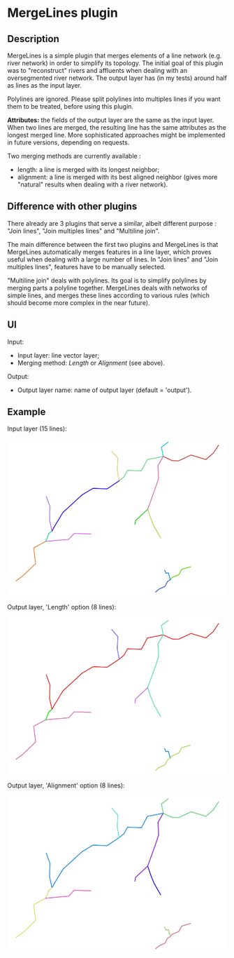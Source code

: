 MergeLines plugin
=================

Description
-----------

MergeLines is a simple plugin that merges elements of a line network (e.g. river network) in order to simplify its topology. The initial goal of this plugin was to "reconstruct" rivers and affluents when dealing with an oversegmented river network. The output layer has (in my tests) around half as lines as the input layer.

Polylines are ignored. Please split polylines into multiples lines if you want them to be treated, before using this plugin.

**Attributes:** the fields of the output layer are the same as the input layer. When two lines are merged, the resulting line has the same attributes as the longest merged line. More sophisticated approaches might be implemented in future versions, depending on requests.

Two merging methods are currently available :

* length: a line is merged with its longest neighbor;
* alignment: a line is merged with its best aligned neighbor (gives more "natural" results when dealing with a river network).

Difference with other plugins
-----------------------------

There already are 3 plugins that serve a similar, albeit different purpose : "Join lines", "Join multiples lines" and "Multiline join".

The main difference between the first two plugins and MergeLines is that MergeLines automatically merges features in a line layer, which proves useful when dealing with a large number of lines. In "Join lines" and "Join multiples lines", features have to be manually selected.

"Multiline join" deals with polylines. Its goal is to simplify polylines by merging parts a polyline together. MergeLines deals with networks of simple lines, and merges these lines according to various rules (which should become more complex in the near future).

UI
--

Input:

* Input layer: line vector layer;
* Merging method: *Length* or *Alignment* (see above).

Output:

* Output layer name: name of output layer (default = 'output').

Example
-------

Input layer (15 lines):

![Input layer](/img/demo_input.png "Input layer")

Output layer, 'Length' option (8 lines):

![Output layer](/img/demo_output_length.png "Output layer")

Output layer, 'Alignment' option (8 lines):

![Output layer](/img/demo_output_alignment.png "Output layer")
